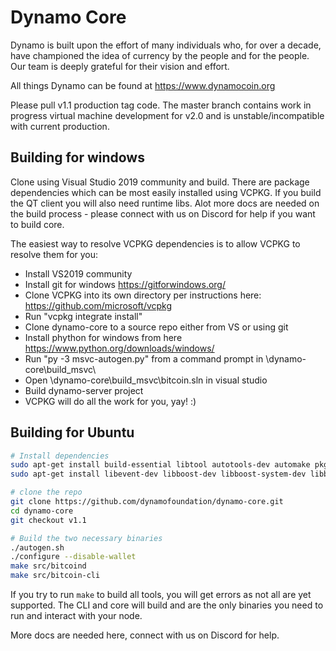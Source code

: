 # Dynamo Core

Dynamo is built upon the effort of many individuals who, for over a decade, have championed the idea of currency by the people and for the people.  Our team is deeply grateful for their vision and effort.


All things Dynamo can be found at https://www.dynamocoin.org

Please pull v1.1 production tag code.  The master branch contains work in progress virtual machine development for v2.0 and is unstable/incompatible with current production.

## Building for windows

Clone using Visual Studio 2019 community and build.  There are package dependencies which can be most easily installed using VCPKG.  If you build the QT client you will also need runtime libs.  Alot more docs are needed on the build process - please connect with us on Discord for help if you want to build core.

The easiest way to resolve VCPKG dependencies is to allow VCPKG to resolve them for you:

- Install VS2019 community
- Install git for windows https://gitforwindows.org/
- Clone VCPKG into its own directory per instructions here: https://github.com/microsoft/vcpkg
- Run "vcpkg integrate install"
- Clone dynamo-core to a source repo either from VS or using git
- Install phython for windows from here https://www.python.org/downloads/windows/
- Run "py -3 msvc-autogen.py" from a command prompt in <your dir>\dynamo-core\build_msvc\
- Open <your dir>\dynamo-core\build_msvc\bitcoin.sln in visual studio
- Build dynamo-server project
- VCPKG will do all the work for you, yay! :)

## Building for Ubuntu

```bash
# Install dependencies
sudo apt-get install build-essential libtool autotools-dev automake pkg-config bsdmainutils python3
sudo apt-get install libevent-dev libboost-dev libboost-system-dev libboost-filesystem-dev libboost-test-dev

# clone the repo
git clone https://github.com/dynamofoundation/dynamo-core.git
cd dynamo-core
git checkout v1.1

# Build the two necessary binaries
./autogen.sh
./configure --disable-wallet
make src/bitcoind
make src/bitcoin-cli
```

If you try to run `make` to build all tools, you will get errors as not all are yet supported.  The CLI and core will build and are the only binaries you need to run and interact with your node.

More docs are needed here, connect with us on Discord for help.
